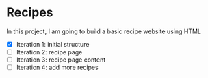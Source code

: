 # Recipes

In this project, I am going to build a basic recipe website using HTML

- [x] Iteration 1: initial structure
- [ ] Iteration 2: recipe page
- [ ] Iteration 3: recipe page content
- [ ] Iteration 4: add more recipes